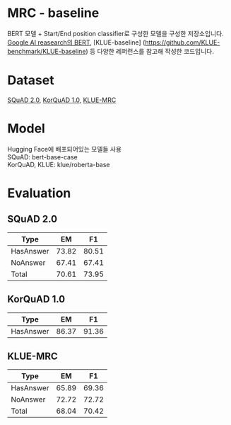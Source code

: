 # MRC - baseline
BERT 모델 + Start/End position classifier로 구성한 모델을 구성한 저장소입니다. [Google AI reasearch의 BERT](https://github.com/google-research/bert), 
[KLUE-baseline] (https://github.com/KLUE-benchmark/KLUE-baseline) 등 다양한 레퍼런스를 참고해 작성한 코드입니다.

# Dataset
[SQuAD 2.0](https://rajpurkar.github.io/SQuAD-explorer/), [KorQuAD 1.0](https://korquad.github.io/KorQuad%201.0/), [KLUE-MRC](https://klue-benchmark.com/)

# Model
Hugging Face에 배포되어있는 모델들 사용  
SQuAD: bert-base-case  
KorQuAD, KLUE: klue/roberta-base  

# Evaluation

## SQuAD 2.0
|Type|EM|F1|
|---|---|---|
|HasAnswer|73.82|80.51|
|NoAnswer|67.41|67.41|
|Total|70.61|73.95|  

## KorQuAD 1.0
|Type|EM|F1|
|---|---|---|
|HasAnswer|86.37|91.36|

## KLUE-MRC
|Type|EM|F1|
|---|---|---|
|HasAnswer|65.89|69.36|
|NoAnswer|72.72|72.72|
|Total|68.04|70.42|  
